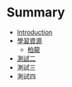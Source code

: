 # Summary

* [Introduction](README.md)
* [學習資源](ce-shi-yi.md)
  * [柏龍](ce-shi-yi/bai-long.md)
* [測試二](ce-shi-er.md)
* 測試三
* 測試四

